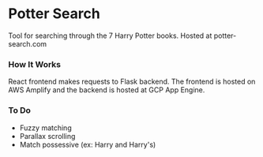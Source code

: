 # Potter Search

Tool for searching through the 7 Harry Potter books. Hosted at potter-search.com

### How It Works
React frontend makes requests to Flask backend. The frontend is hosted on AWS Amplify and the backend is hosted at GCP App Engine.

### To Do
* Fuzzy matching
* Parallax scrolling
* Match possessive (ex: Harry and Harry's)
